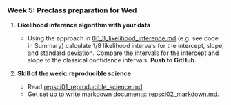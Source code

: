 ### Week 5: Preclass preparation for Wed
1. **Likelihood inference algorithm with your data**
   * Using the approach in [06_3_likelihood_inference.md](06_3_likelihood_inference.md)  (e.g. see code in Summary) calculate 1/8 likelihood intervals for the intercept, slope, and standard deviation. Compare the intervals for the intercept and slope to the classical confidence intervals.  **Push to GitHub.**
   
2. **Skill of the week: reproducible science**
   * Read [repsci01_reproducible_science.md](skills_tutorials/repsci01_reproducible_science.md).
   * Get set up to write markdown documents: [repsci02_markdown.md](skills_tutorials/repsci02_markdown.md).
   

